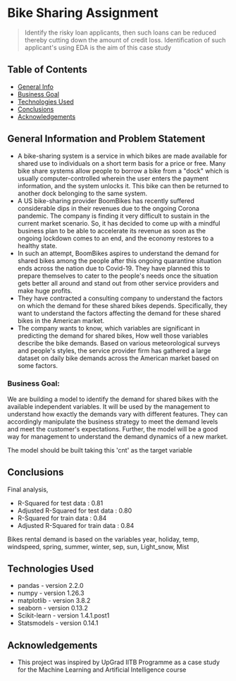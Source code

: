 # Bike Sharing Assignment
> Identify the risky loan applicants, then such loans can be reduced thereby cutting down the amount of credit loss. Identification of such applicant's using EDA is the aim of this case study

## Table of Contents
* [General Info](#general-information-and-problem-statement)
* [Business Goal](#business-goal)
* [Technologies Used](#technologies-used)
* [Conclusions](#conclusions)
* [Acknowledgements](#acknowledgements)

## General Information and Problem Statement
- A bike-sharing system is a service in which bikes are made available for shared use to individuals on a short term basis for a price or free. Many bike share systems allow people to borrow a bike from a "dock" which is usually computer-controlled wherein the user enters the payment information, and the system unlocks it. This bike can then be returned to another dock belonging to the same system.
- A US bike-sharing provider BoomBikes has recently suffered considerable dips in their revenues due to the ongoing Corona pandemic. The company is finding it very difficult to sustain in the current market scenario. So, it has decided to come up with a mindful business plan to be able to accelerate its revenue as soon as the ongoing lockdown comes to an end, and the economy restores to a healthy state. 
- In such an attempt, BoomBikes aspires to understand the demand for shared bikes among the people after this ongoing quarantine situation ends across the nation due to Covid-19. They have planned this to prepare themselves to cater to the people's needs once the situation gets better all around and stand out from other service providers and make huge profits.
- They have contracted a consulting company to understand the factors on which the demand for these shared bikes depends. Specifically, they want to understand the factors affecting the demand for these shared bikes in the American market. 
- The company wants to know, which variables are significant in predicting the demand for shared bikes, How well those variables describe the bike demands. Based on various meteorological surveys and people's styles, the service provider firm has gathered a large dataset on daily bike demands across the American market based on some factors. 

### Business Goal:

We are building a model to identify the demand for shared bikes with the available independent variables. It will be used by the management to understand how exactly the demands vary with different features. They can accordingly manipulate the business strategy to meet the demand levels and meet the customer's expectations. Further, the model will be a good way for management to understand the demand dynamics of a new market. 

The model should be built taking this 'cnt' as the target variable

## Conclusions
Final analysis,
- R-Squared for test data : 0.81
- Adjusted R-Squared for test data : 0.80
- R-Squared for train data : 0.84
- Adjusted R-Squared for train data : 0.84

Bikes rental demand is based on the variables year, holiday, temp, windspeed, spring, summer, winter, sep, sun, Light_snow, Mist 

## Technologies Used
- pandas - version 2.2.0
- numpy - version 1.26.3
- matplotlib - version 3.8.2
- seaborn - version 0.13.2
- Scikit-learn - version 1.4.1.post1
- Statsmodels - version 0.14.1

## Acknowledgements
- This project was inspired by UpGrad IITB Programme as a case study for the Machine Learning and Artificial Intelligence course

